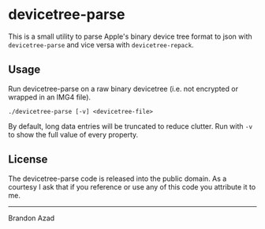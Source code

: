# devicetree-parse

This is a small utility to parse Apple's binary device tree format to json with `devicetree-parse` and vice versa with `devicetree-repack`.

## Usage

Run devicetree-parse on a raw binary devicetree (i.e. not encrypted or wrapped in an IMG4 file).

	./devicetree-parse [-v] <devicetree-file>

By default, long data entries will be truncated to reduce clutter. Run with `-v` to show the full
value of every property.

## License

The devicetree-parse code is released into the public domain. As a courtesy I ask that if you
reference or use any of this code you attribute it to me.


---------------------------------------------------------------------------------------------------
Brandon Azad
